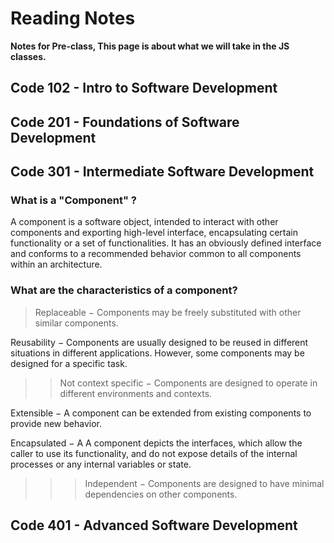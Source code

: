 # Reading Notes

**Notes for Pre-class, This page is about what we will take in the JS classes.**

## Code 102 - Intro to Software Development
## Code 201 - Foundations of Software Development
## Code 301 - Intermediate Software Development
### What is a "Component" ?
<p> A component is a software object, intended to interact with other components and exporting high-level interface, encapsulating certain functionality or a set of functionalities. It has an obviously defined interface and conforms to a recommended behavior common to all components within an architecture.</p>

### What are the characteristics of a component?
> Replaceable − Components may be freely substituted with other similar components.

 Reusability − Components are usually designed to be reused in different situations in different applications. However, some components may be designed for a specific task.

>> Not context specific − Components are designed to operate in different environments and contexts.

Extensible − A component can be extended from existing components to provide new behavior.

Encapsulated − A A component depicts the interfaces, which allow the caller to use its functionality, and do not expose details of the internal processes or any internal variables or state.

>>> Independent − Components are designed to have minimal dependencies on other components.

## Code 401 - Advanced Software Development
